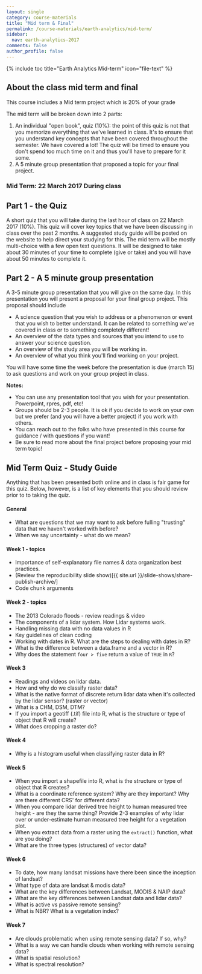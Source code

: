 ```yaml
---
layout: single
category: course-materials
title: "Mid term & Final"
permalink: /course-materials/earth-analytics/mid-term/
sidebar:
  nav: earth-analytics-2017
comments: false
author_profile: false
---
```


{% include toc title="Earth Analytics Mid-term" icon="file-text" %}


<div class="notice--info" markdown="1">

## <i class="fa fa-ship" aria-hidden="true"></i> About the class mid term and final

This course includes a Mid term project which is 20% of your grade

The mid term will be broken down into 2 parts:

1. An individual "open book", quiz (10%): the point of this quiz is not that you memorize everything that we've learned in class. It's to ensure that you understand key concepts that have been covered throughout the semester. We have covered a lot! The quiz will be timed to ensure you don't spend too much time on it and thus you'll have to prepare for it some.
2. A 5 minute group presentation that proposed a topic for your final project.
</div>


### Mid Term: 22 March 2017 During class

## Part 1 - the Quiz

A short quiz that you will take during the last hour of class on 22 March 2017 (10%). This quiz will cover key topics that we have been discussing in class over the past 2 months. A suggested study guide will be posted on the website to help direct your studying for this. The mid term will be mostly multi-choice with a few open text questions. It will be designed to take about 30 minutes of your time to complete (give or take) and you will have about 50 minutes to complete it.

## Part 2 - A 5 minute group presentation

A 3-5 minute group presentation that you will give on the same day. In this presentation you will present a proposal for your final group project. This proposal should include
  * A science question that you wish to address or a phenomenon or event that you wish to better understand. It can be related to something we've covered in class or to something completely different!
  * An overview of the data types and sources that you intend to use to answer your science question.
  * An overview of the study area you will be working in.
  * An overview of what you think you'll find working on your project.

You will have some time the week before the presentation is due (march 15) to ask questions and work on your group project in class.

**Notes:**

* You can use any presentation tool that you wish for your presentation. Powerpoint, rpres, pdf, etc!
* Groups should be 2-3 people. It is ok if you decide to work on your own but we prefer (and you will have a better project) if you work with others.
* You can reach out to the folks who have presented in this course for guidance / with questions if you want!
* Be sure to read more about the final project before proposing your mid term topic!



## Mid Term Quiz - Study Guide

Anything that has been presented both online and in class is fair game for this
quiz. Below, however, is a list of key elements that you should review prior to
to taking the quiz.

#### General

* What are questions that we may want to ask before fulling "trusting" data that we haven't worked with before?
* When we say uncertainty - what do we mean?

#### Week 1 - topics

* Importance of self-explanatory file names & data organization best practices.
* (Review the reproducibility slide show)[{{ site.url }}/slide-shows/share-publish-archive/]
* Code chunk arguments


#### Week 2 - topics

* The 2013 Colorado floods - review readings & video
* The components of a lidar system. How Lidar systems work.
* Handling missing data with no data values in R
* Key guidelines of clean coding
* Working with dates in R. What are the steps to dealing with dates in R?
* What is the difference between a data.frame and a vector in R?
* Why does the statement `four > five` return a value of `TRUE` in `R`?

#### Week 3

* Readings and videos on lidar data.
* How and why do we classify raster data?
* What is the native format of discrete return lidar data when it's collected by the lidar sensor? (raster or vector)
* What is a CHM, DSM, DTM?
* If you import a geotiff (.tif) file into R, what is the structure or type of object that R will create?
* What does cropping a raster do?


#### Week 4

* Why is a histogram useful when classifying raster data in R?


#### Week 5

* When you import a shapefile into R, what is the structure or type of object that R creates?
* What is a coordinate reference system? Why are they important? Why are there different CRS' for different data?
* When you compare lidar derived tree height to human measured tree height - are they the same thing? Provide 2-3 examples of why lidar over or under-estimate human measured tree height for a vegetation plot.
* When you extract data from a raster using the `extract()` function, what are you doing?
* What are the three types (structures) of vector data?


#### Week 6

* To date, how many landsat missions have there been since the inception of landsat?
* What type of data are landsat & modis data?
* What are the key differences between Landsat, MODIS & NAIP data?
* What are the key differences between Landsat data and lidar data?
* What is active vs passive remote sensing?
* What is NBR? What is a vegetation index?


#### Week 7

* Are clouds problematic when using remote sensing data? If so, why?
* What is a way we can handle clouds when working with remote sensing data?
* What is spatial resolution?
* What is spectral resolution?
